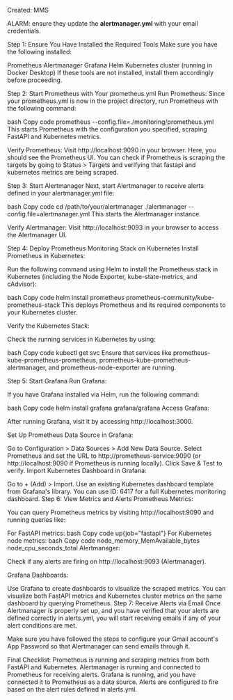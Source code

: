 Created: MMS

ALARM: ensure they update the **alertmanager.yml** with your email credentials.

Step 1: Ensure You Have Installed the Required Tools
Make sure you have the following installed:

Prometheus
Alertmanager
Grafana
Helm
Kubernetes cluster (running in Docker Desktop)
If these tools are not installed, install them accordingly before proceeding.

Step 2: Start Prometheus with Your prometheus.yml
Run Prometheus:
Since your prometheus.yml is now in the project directory, run Prometheus with the following command:

bash
Copy code
prometheus --config.file=./monitoring/prometheus.yml
This starts Prometheus with the configuration you specified, scraping FastAPI and Kubernetes metrics.

Verify Prometheus:
Visit http://localhost:9090 in your browser. Here, you should see the Prometheus UI. You can check if Prometheus is scraping the targets by going to Status > Targets and verifying that fastapi and kubernetes metrics are being scraped.

Step 3: Start Alertmanager
Next, start Alertmanager to receive alerts defined in your alertmanager.yml file:

bash
Copy code
cd /path/to/your/alertmanager
./alertmanager --config.file=alertmanager.yml
This starts the Alertmanager instance.

Verify Alertmanager:
Visit http://localhost:9093 in your browser to access the Alertmanager UI.

Step 4: Deploy Prometheus Monitoring Stack on Kubernetes
Install Prometheus in Kubernetes:

Run the following command using Helm to install the Prometheus stack in Kubernetes (including the Node Exporter, kube-state-metrics, and cAdvisor):

bash
Copy code
helm install prometheus prometheus-community/kube-prometheus-stack
This deploys Prometheus and its required components to your Kubernetes cluster.

Verify the Kubernetes Stack:

Check the running services in Kubernetes by using:

bash
Copy code
kubectl get svc
Ensure that services like prometheus-kube-prometheus-prometheus, prometheus-kube-prometheus-alertmanager, and prometheus-node-exporter are running.

Step 5: Start Grafana
Run Grafana:

If you have Grafana installed via Helm, run the following command:

bash
Copy code
helm install grafana grafana/grafana
Access Grafana:

After running Grafana, visit it by accessing http://localhost:3000.

Set Up Prometheus Data Source in Grafana:

Go to Configuration > Data Sources > Add New Data Source.
Select Prometheus and set the URL to http://prometheus-service:9090 (or http://localhost:9090 if Prometheus is running locally).
Click Save & Test to verify.
Import Kubernetes Dashboard in Grafana:

Go to + (Add) > Import.
Use an existing Kubernetes dashboard template from Grafana's library. You can use ID: 6417 for a full Kubernetes monitoring dashboard.
Step 6: View Metrics and Alerts
Prometheus Metrics:

You can query Prometheus metrics by visiting http://localhost:9090 and running queries like:

For FastAPI metrics:
bash
Copy code
up{job="fastapi"}
For Kubernetes node metrics:
bash
Copy code
node_memory_MemAvailable_bytes
node_cpu_seconds_total
Alertmanager:

Check if any alerts are firing on http://localhost:9093 (Alertmanager).

Grafana Dashboards:

Use Grafana to create dashboards to visualize the scraped metrics.
You can visualize both FastAPI metrics and Kubernetes cluster metrics on the same dashboard by querying Prometheus.
Step 7: Receive Alerts via Email
Once Alertmanager is properly set up, and you have verified that your alerts are defined correctly in alerts.yml, you will start receiving emails if any of your alert conditions are met.

Make sure you have followed the steps to configure your Gmail account's App Password so that Alertmanager can send emails through it.

Final Checklist:
Prometheus is running and scraping metrics from both FastAPI and Kubernetes.
Alertmanager is running and connected to Prometheus for receiving alerts.
Grafana is running, and you have connected it to Prometheus as a data source.
Alerts are configured to fire based on the alert rules defined in alerts.yml.
